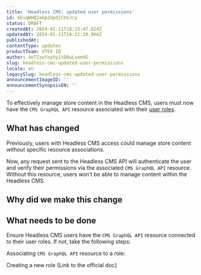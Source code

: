 ```yaml
---
title: 'Headless CMS: updated user permissions'
id: 6EvqWHQ2akp2dpdjChGJcy
status: DRAFT
createdAt: 2024-01-11T18:15:47.624Z
updatedAt: 2024-01-11T18:21:20.966Z
publishedAt: 
contentType: updates
productTeam: VTEX IO
author: 4oTZzwYoyhy1tDBwLuemdG
slug: headless-cms-updated-user-permissions
locale: en
legacySlug: headless-cms-updated-user-permissions
announcementImageID: ''
announcementSynopsisEN: ''
---
```


To effectively manage store content in the Headless CMS, users must now have the `CMS GraphQL API` resource associated with their [user roles](https://help.vtex.com/en/tutorial/roles--7HKK5Uau2H6wxE1rH5oRbc).

## What has changed
Previously, users with Headless CMS access could manage store content without specific resource associations.

Now, any request sent to the Headless CMS API will authenticate the user and verify their permissions via the associated `CMS GraphQL API` resource. Without this resource, users won’t be able to manage content within the Headless CMS.
## Why did we make this change

## What needs to be done
Ensure Headless CMS users have the `CMS GraphQL API` resource connected to their user roles. If not, take the following steps:

Associating `CMS GraphQL API` resource to a role:

Creating a new role
{Link to the official doc}

